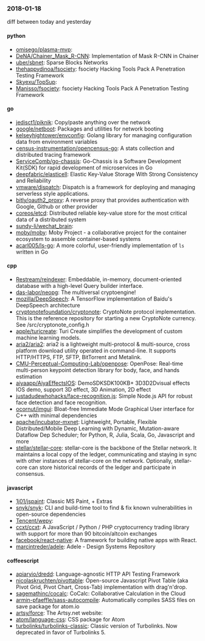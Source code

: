 ### 2018-01-18
diff between today and yesterday

#### python
* [omisego/plasma-mvp](https://github.com/omisego/plasma-mvp): 
* [DeNA/Chainer_Mask_R-CNN](https://github.com/DeNA/Chainer_Mask_R-CNN): Implementation of Mask R-CNN in Chainer
* [uber/sbnet](https://github.com/uber/sbnet): Sparse Blocks Networks
* [thehappydinoa/fsociety](https://github.com/thehappydinoa/fsociety): fsociety Hacking Tools Pack  A Penetration Testing Framework
* [Skyexu/TopSup](https://github.com/Skyexu/TopSup): 
* [Manisso/fsociety](https://github.com/Manisso/fsociety): fsociety Hacking Tools Pack  A Penetration Testing Framework

#### go
* [jedisct1/piknik](https://github.com/jedisct1/piknik): Copy/paste anything over the network
* [google/netboot](https://github.com/google/netboot): Packages and utilities for network booting
* [kelseyhightower/envconfig](https://github.com/kelseyhightower/envconfig): Golang library for managing configuration data from environment variables
* [census-instrumentation/opencensus-go](https://github.com/census-instrumentation/opencensus-go): A stats collection and distributed tracing framework
* [ServiceComb/go-chassis](https://github.com/ServiceComb/go-chassis): Go-Chassis is a Software Development Kit(SDK) for rapid development of microservices in Go
* [deepfabric/elasticell](https://github.com/deepfabric/elasticell): Elastic Key-Value Storage With Strong Consistency and Reliability
* [vmware/dispatch](https://github.com/vmware/dispatch): Dispatch is a framework for deploying and managing serverless style applications.
* [bitly/oauth2_proxy](https://github.com/bitly/oauth2_proxy): A reverse proxy that provides authentication with Google, Github or other provider
* [coreos/etcd](https://github.com/coreos/etcd): Distributed reliable key-value store for the most critical data of a distributed system
* [sundy-li/wechat_brain](https://github.com/sundy-li/wechat_brain): 
* [moby/moby](https://github.com/moby/moby): Moby Project - a collaborative project for the container ecosystem to assemble container-based systems
* [acarl005/ls-go](https://github.com/acarl005/ls-go): A more colorful, user-friendly implementation of `ls` written in Go

#### cpp
* [Restream/reindexer](https://github.com/Restream/reindexer): Embeddable, in-memory, document-oriented database with a high-level Query builder interface.
* [das-labor/neopg](https://github.com/das-labor/neopg): The multiversal cryptoengine!
* [mozilla/DeepSpeech](https://github.com/mozilla/DeepSpeech): A TensorFlow implementation of Baidu's DeepSpeech architecture
* [cryptonotefoundation/cryptonote](https://github.com/cryptonotefoundation/cryptonote): CryptoNote protocol implementation. This is the reference repository for starting a new CryptoNote currency. See /src/cryptonote_config.h
* [apple/turicreate](https://github.com/apple/turicreate): Turi Create simplifies the development of custom machine learning models.
* [aria2/aria2](https://github.com/aria2/aria2): aria2 is a lightweight multi-protocol & multi-source, cross platform download utility operated in command-line. It supports HTTP/HTTPS, FTP, SFTP, BitTorrent and Metalink.
* [CMU-Perceptual-Computing-Lab/openpose](https://github.com/CMU-Perceptual-Computing-Lab/openpose): OpenPose: Real-time multi-person keypoint detection library for body, face, and hands estimation
* [aiyaapp/AiyaEffectsIOS](https://github.com/aiyaapp/AiyaEffectsIOS): DemoSDKSDK100KB+ 3D3D2Dvisual effects IOS demo, support 3D effect, 3D Animation, 2D effect
* [justadudewhohacks/face-recognition.js](https://github.com/justadudewhohacks/face-recognition.js): Simple Node.js API for robust face detection and face recognition.
* [ocornut/imgui](https://github.com/ocornut/imgui): Bloat-free Immediate Mode Graphical User interface for C++ with minimal dependencies
* [apache/incubator-mxnet](https://github.com/apache/incubator-mxnet): Lightweight, Portable, Flexible Distributed/Mobile Deep Learning with Dynamic, Mutation-aware Dataflow Dep Scheduler; for Python, R, Julia, Scala, Go, Javascript and more
* [stellar/stellar-core](https://github.com/stellar/stellar-core): stellar-core is the backbone of the Stellar network. It maintains a local copy of the ledger, communicating and staying in sync with other instances of stellar-core on the network. Optionally, stellar-core can store historical records of the ledger and participate in consensus.

#### javascript
* [1j01/jspaint](https://github.com/1j01/jspaint):  Classic MS Paint,  + Extras
* [snyk/snyk](https://github.com/snyk/snyk): CLI and build-time tool to find & fix known vulnerabilities in open-source dependencies
* [Tencent/wepy](https://github.com/Tencent/wepy): 
* [ccxt/ccxt](https://github.com/ccxt/ccxt): A JavaScript / Python / PHP cryptocurrency trading library with support for more than 90 bitcoin/altcoin exchanges
* [facebook/react-native](https://github.com/facebook/react-native): A framework for building native apps with React.
* [marcintreder/adele](https://github.com/marcintreder/adele): Adele - Design Systems Repository

#### coffeescript
* [apiaryio/dredd](https://github.com/apiaryio/dredd): Language-agnostic HTTP API Testing Framework
* [nicolaskruchten/pivottable](https://github.com/nicolaskruchten/pivottable): Open-source Javascript Pivot Table (aka Pivot Grid, Pivot Chart, Cross-Tab) implementation with drag'n'drop.
* [sagemathinc/cocalc](https://github.com/sagemathinc/cocalc): CoCalc: Collaborative Calculation in the Cloud
* [armin-pfaeffle/sass-autocompile](https://github.com/armin-pfaeffle/sass-autocompile): Automatically compiles SASS files on save  package for atom.io
* [artsy/force](https://github.com/artsy/force): The Artsy.net website:
* [atom/language-css](https://github.com/atom/language-css): CSS package for Atom
* [turbolinks/turbolinks-classic](https://github.com/turbolinks/turbolinks-classic): Classic version of Turbolinks. Now deprecated in favor of Turbolinks 5.
